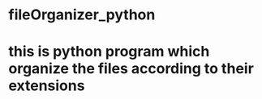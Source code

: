 # fileOrganizer_python

# this is python program which organize the files according to their extensions